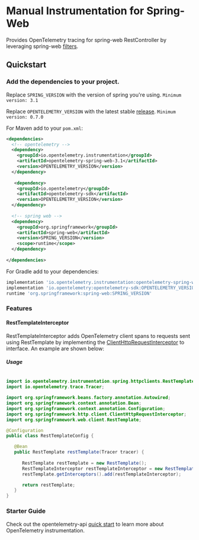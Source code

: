 # Manual Instrumentation for Spring-Web

Provides OpenTelemetry tracing for spring-web RestController by leveraging spring-web [filters](https://docs.spring.io/spring-framework/docs/current/javadoc-api/org/springframework/web/filter/OncePerRequestFilter.html).  

## Quickstart

### Add the dependencies to your project.

Replace `SPRING_VERSION` with the version of spring you're using. 
`Minimum version: 3.1`

Replace `OPENTELEMETRY_VERSION` with the latest stable [release](https://mvnrepository.com/artifact/io.opentelemetry). 
`Minimum version: 0.7.0`

For Maven add to your `pom.xml`:
```xml
<dependencies>
  <!-- opentelemetry -->
  <dependency>
    <groupId>io.opentelemetry.instrumentation</groupId>
    <artifactId>opentelemetry-spring-web-3.1</artifactId>
    <version>OPENTELEMETRY_VERSION</version>
  </dependency>
  
   <dependency>
    <groupId>io.opentelemetry</groupId>
    <artifactId>opentelemetry-sdk</artifactId>
    <version>OPENTELEMETRY_VERSION</version>
  </dependency>
  
  <!-- spring web -->
  <dependency>
    <groupId>org.springframework</groupId>
    <artifactId>spring-web</artifactId>
    <version>SPRING_VERSION</version>
    <scope>runtime</scope>
  </dependency>
  
</dependencies>
```

For Gradle add to your dependencies:
```groovy
implementation 'io.opentelemetry.instrumentation:opentelemetry-spring-web-3.1:OPENTELEMETRY_VERSION'
implementation 'io.opentelemetry:opentelemetry-sdk:OPENTELEMETRY_VERSION'
runtime 'org.springframework:spring-web:SPRING_VERSION'
```

### Features

#### RestTemplateInterceptor

RestTemplateInterceptor adds OpenTelemetry client spans to requests sent using RestTemplate by implementing the [ClientHttpRequestInterceptor](https://docs.spring.io/spring/docs/current/javadoc-api/org/springframework/http/client/ClientHttpRequestInterceptor.html) to 
interface. An example are shown below:

##### Usage

```java

import io.opentelemetry.instrumentation.spring.httpclients.RestTemplateInterceptor
import io.opentelemetry.trace.Tracer;

import org.springframework.beans.factory.annotation.Autowired;
import org.springframework.context.annotation.Bean;
import org.springframework.context.annotation.Configuration;
import org.springframework.http.client.ClientHttpRequestInterceptor;
import org.springframework.web.client.RestTemplate;

@Configuration
public class RestTemplateConfig {

   @Bean
   public RestTemplate restTemplate(Tracer tracer) {
      
      RestTemplate restTemplate = new RestTemplate();
      RestTemplateInterceptor restTemplateInterceptor = new RestTemplateInterceptor(tracer);
      restTemplate.getInterceptors().add(restTemplateInterceptor);

      return restTemplate;
   }
}
```

### Starter Guide

Check out the opentelemetry-api [quick start](https://github.com/open-telemetry/opentelemetry-java/blob/master/QUICKSTART.md) to learn more about OpenTelemetry instrumentation.
